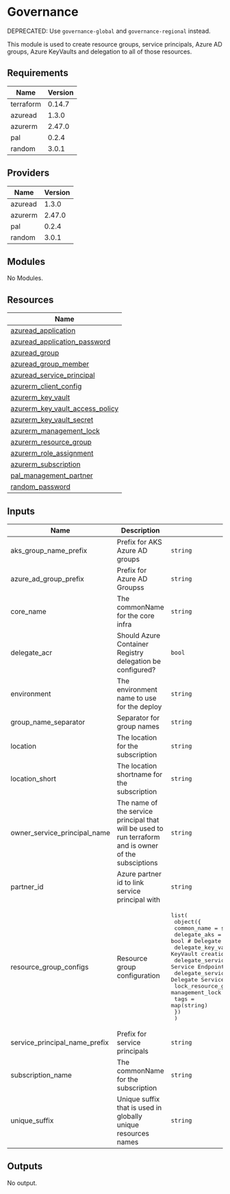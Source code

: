 # Governance

DEPRECATED: Use `governance-global` and `governance-regional` instead.

This module is used to create resource groups, service principals, Azure AD groups, Azure KeyVaults and delegation to all of those resources.

## Requirements

| Name | Version |
|------|---------|
| terraform | 0.14.7 |
| azuread | 1.3.0 |
| azurerm | 2.47.0 |
| pal | 0.2.4 |
| random | 3.0.1 |

## Providers

| Name | Version |
|------|---------|
| azuread | 1.3.0 |
| azurerm | 2.47.0 |
| pal | 0.2.4 |
| random | 3.0.1 |

## Modules

No Modules.

## Resources

| Name |
|------|
| [azuread_application](https://registry.terraform.io/providers/hashicorp/azuread/1.3.0/docs/data-sources/application) |
| [azuread_application_password](https://registry.terraform.io/providers/hashicorp/azuread/1.3.0/docs/resources/application_password) |
| [azuread_group](https://registry.terraform.io/providers/hashicorp/azuread/1.3.0/docs/data-sources/group) |
| [azuread_group_member](https://registry.terraform.io/providers/hashicorp/azuread/1.3.0/docs/resources/group_member) |
| [azuread_service_principal](https://registry.terraform.io/providers/hashicorp/azuread/1.3.0/docs/data-sources/service_principal) |
| [azurerm_client_config](https://registry.terraform.io/providers/hashicorp/azurerm/2.47.0/docs/data-sources/client_config) |
| [azurerm_key_vault](https://registry.terraform.io/providers/hashicorp/azurerm/2.47.0/docs/resources/key_vault) |
| [azurerm_key_vault_access_policy](https://registry.terraform.io/providers/hashicorp/azurerm/2.47.0/docs/resources/key_vault_access_policy) |
| [azurerm_key_vault_secret](https://registry.terraform.io/providers/hashicorp/azurerm/2.47.0/docs/resources/key_vault_secret) |
| [azurerm_management_lock](https://registry.terraform.io/providers/hashicorp/azurerm/2.47.0/docs/resources/management_lock) |
| [azurerm_resource_group](https://registry.terraform.io/providers/hashicorp/azurerm/2.47.0/docs/resources/resource_group) |
| [azurerm_role_assignment](https://registry.terraform.io/providers/hashicorp/azurerm/2.47.0/docs/resources/role_assignment) |
| [azurerm_subscription](https://registry.terraform.io/providers/hashicorp/azurerm/2.47.0/docs/data-sources/subscription) |
| [pal_management_partner](https://registry.terraform.io/providers/xenitab/pal/0.2.4/docs/resources/management_partner) |
| [random_password](https://registry.terraform.io/providers/hashicorp/random/3.0.1/docs/resources/password) |

## Inputs

| Name | Description | Type | Default | Required |
|------|-------------|------|---------|:--------:|
| aks\_group\_name\_prefix | Prefix for AKS Azure AD groups | `string` | `"aks"` | no |
| azure\_ad\_group\_prefix | Prefix for Azure AD Groupss | `string` | `"az"` | no |
| core\_name | The commonName for the core infra | `string` | n/a | yes |
| delegate\_acr | Should Azure Container Registry delegation be configured? | `bool` | `true` | no |
| environment | The environment name to use for the deploy | `string` | n/a | yes |
| group\_name\_separator | Separator for group names | `string` | `"-"` | no |
| location | The location for the subscription | `string` | n/a | yes |
| location\_short | The location shortname for the subscription | `string` | n/a | yes |
| owner\_service\_principal\_name | The name of the service principal that will be used to run terraform and is owner of the subsciptions | `string` | n/a | yes |
| partner\_id | Azure partner id to link service principal with | `string` | `""` | no |
| resource\_group\_configs | Resource group configuration | <pre>list(<br>    object({<br>      common_name                = string<br>      delegate_aks               = bool # Delegate aks permissions<br>      delegate_key_vault         = bool # Delegate KeyVault creation<br>      delegate_service_endpoint  = bool # Delegate Service Endpoint permissions<br>      delegate_service_principal = bool # Delegate Service Principal<br>      lock_resource_group        = bool # Adds management_lock (CanNotDelete) to the resource group<br>      tags                       = map(string)<br>    })<br>  )</pre> | n/a | yes |
| service\_principal\_name\_prefix | Prefix for service principals | `string` | `"sp"` | no |
| subscription\_name | The commonName for the subscription | `string` | n/a | yes |
| unique\_suffix | Unique suffix that is used in globally unique resources names | `string` | `""` | no |

## Outputs

No output.
